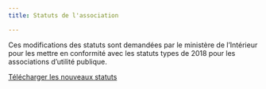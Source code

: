 ```yaml
---
title: Statuts de l'association

---
```

Ces modifications des statuts sont demandées par le ministère de l’Intérieur pour les mettre en conformité avec les statuts types de 2018 pour les associations d’utilité publique.

[Télécharger les nouveaux statuts](/fichiers/nouveaux-statuts.pdf)